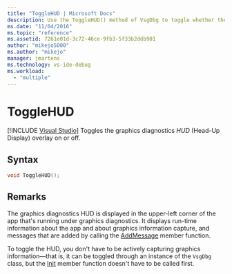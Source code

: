 ```yaml
---
title: "ToggleHUD | Microsoft Docs"
description: Use the ToggleHUD() method of VsgDbg to toggle whether the graphics diagnostics head-Up display (HUD) is displayed when the app runs.
ms.date: "11/04/2016"
ms.topic: "reference"
ms.assetid: 7261e01d-3c72-46ce-9fb3-5f33b2ddb901
author: "mikejo5000"
ms.author: "mikejo"
manager: jmartens
ms.technology: vs-ide-debug
ms.workload:
  - "multiple"
---
```

# ToggleHUD

 [!INCLUDE [Visual Studio](~/includes/applies-to-version/vs-windows-only.md)]
Toggles the graphics diagnostics *HUD* (Head-Up Display) overlay on or off.

## Syntax

```C++
void ToggleHUD();
```

## Remarks
 The graphics diagnostics HUD is displayed in the upper-left corner of the app that's running under graphics diagnostics. It displays run-time information about the app and about graphics information capture, and messages that are added by calling the [AddMessage](addmessage.md) member function.

 To toggle the HUD, you don't have to be actively capturing graphics information—that is, it can be toggled through an instance of the `VsgDbg` class, but the [Init](init.md) member function doesn't have to be called first.